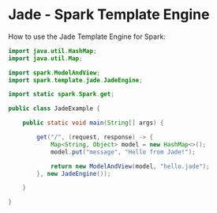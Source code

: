 Jade - Spark Template Engine
============================

How to use the Jade Template Engine for Spark:

```java
import java.util.HashMap;
import java.util.Map;

import spark.ModelAndView;
import spark.template.jade.JadeEngine;

import static spark.Spark.get;

public class JadeExample {

    public static void main(String[] args) {

        get("/", (request, response) -> {
            Map<String, Object> model = new HashMap<>();
            model.put("message", "Hello from Jade!");

            return new ModelAndView(model, "hello.jade");
        }, new JadeEngine());

    }

}
```
